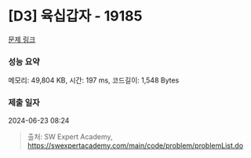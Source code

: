 # [D3] 육십갑자 - 19185 

[문제 링크](https://swexpertacademy.com/main/code/problem/problemDetail.do?contestProbId=AYzIZNkq-v4DFAQ9) 

### 성능 요약

메모리: 49,804 KB, 시간: 197 ms, 코드길이: 1,548 Bytes

### 제출 일자

2024-06-23 08:24



> 출처: SW Expert Academy, https://swexpertacademy.com/main/code/problem/problemList.do